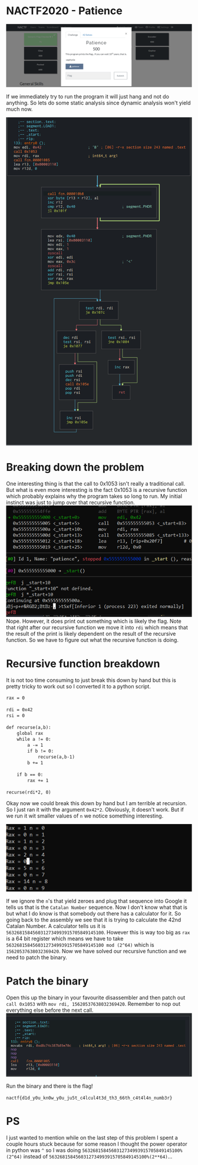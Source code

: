# NACTF2020 - Patience 

![screenshot](prompt.png)

If we immediately try to run the program it will just hang and not do anything. So lets do some static analysis since dynamic analysis won't yield much now.

![screenshot](flow.png)

# Breaking down the problem
One interesting thing is that the call to 0x1053 isn't really a traditional call. But what is even more interesting is the fact 0x1053 is a recursive function which probably explains why the program takes so long to run.
My initial instinct was just to jump over that recursive function.  
![screenshot](jump.png)  
Nope. However, it does print out something which is likely the flag. Note that right after our recursive function we move it into `rdi` which means that the result of the print is likely dependent on the result of the recursive function. So we have to figure out what the recursive function is doing.

# Recursive function breakdown

It is not too time consuming to just break this down by hand but this is pretty tricky to work out so I converted it to a python script.
```
rax = 0

rdi = 0x42
rsi = 0

def recurse(a,b):
    global rax
    while a != 0:
        a -= 1
        if b != 0:
            recurse(a,b-1)
        b += 1

    if b == 0:
        rax += 1

recurse(rdi*2, 0)
```
Okay now we could break this down by hand but I am terrible at recursion. So I just ran it with the argument `0x42*2`. Obviously, it doesn't work. But if we run it wit smaller values of `n` we notice something interesting.

![screenshot](recursion.png)

If we ignore the `n`'s that yield zeroes and plug that sequence into Google it tells us that is the `Catalan Number` sequence. Now I don't know what that is but what I do know is that somebody out there has a calculator for it. So going back to the assembly we see that it is trying to calculate the 42nd Catalan Number. A calculator tells us it is `5632681584560312734993915705849145100`. However this is way too big as `rax` is a 64 bit register which means we have to take `5632681584560312734993915705849145100 mod (2^64)` which is `15620537638032369420`. Now we have solved our recursive function and we need to patch the binary.

# Patch the binary

Open this up the binary in your favourite disassembler and then patch out `call 0x1053` with `mov rdi, 15620537638032369420`. Remember to nop out everything else before the next call.
![screenshot](patched.png)

Run the binary and there is the flag!

`nactf{d1d_y0u_kn0w_y0u_ju5t_c4lcul4t3d_th3_66th_c4t4l4n_numb3r}`

# PS

I just wanted to mention while on the last step of this problem I spent a couple hours stuck because for some reason I thought the power operator in python was `^` so I was doing `5632681584560312734993915705849145100%(2^64)` instead of `5632681584560312734993915705849145100%(2**64)`...

